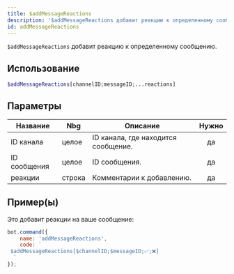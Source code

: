 ```yaml
---
title: $addMessageReactions
description: '$addMessageReactions добавит реакцию к определенному сообщению.'
id: addMessageReactions
---
```


`$addMessageReactions` добавит реакцию к определенному сообщению.

## Использование

```php
$addMessageReactions[channelID;messageID;...reactions]
```

## Параметры

| Название     | Nbg    | Описание                            | Нужно |
| ------------ | ------ | ----------------------------------- |:-----:|
| ID канала    | целое  | ID канала, где находится сообщение. |  да   |
| ID сообщения | целое  | ID сообщения.                       |  да   |
| реакции      | строка | Комментарии к добавлению.           |  да   |

## Пример(ы)

Это добавит реакции на ваше сообщение:

```javascript
bot.command({
    name: 'addMessageReactions',
    code: `
 $addMessageReactions[$channelID;$messageID;✅;❌]
  `
});
```
